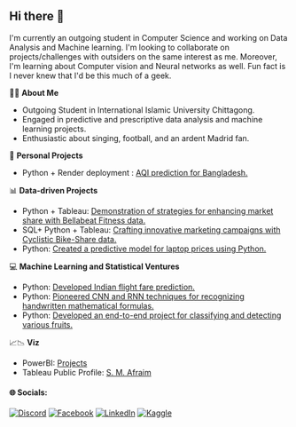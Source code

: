 ## Hi there 👋

<!--
**Shikamaru77/Shikamaru77** is a ✨ _special_ ✨ repository because its `README.md` (this file) appears on your GitHub profile.

Here are some ideas to get you started:

- 🔭 I’m currently working on ...
- 🌱 I’m currently learning ...
- 👯 I’m looking to collaborate on ...
- 🤔 I’m looking for help with ...
- 💬 Ask me about ...
- 📫 How to reach me: ...
- 😄 Pronouns: ...
- ⚡ Fun fact: ...
-->

I'm currently an outgoing student in Computer Science and working on Data Analysis and Machine learning. I'm looking to collaborate on projects/challenges with outsiders on the same interest as me. Moreover, I'm learning about Computer vision and Neural networks as well. Fun fact is I never knew that I'd be this much of a geek.

👩‍🎓 **About Me**
- Outgoing Student in International Islamic University Chittagong.
- Engaged in predictive and prescriptive data analysis and machine learning projects.
- Enthusiastic about singing, football, and an ardent Madrid fan.

🌟 **Personal Projects**
- Python + Render deployment : [AQI prediction for Bangladesh.](https://github.com/Shikamaru77/BD_AQI)

📊 **Data-driven Projects**
- Python + Tableau: [Demonstration of strategies for enhancing market share with Bellabeat Fitness data.](https://github.com/Shikamaru77/Data-Analytics-Bellabeat-Case-Study/blob/main/Case%20Study%20-%20Bellabeat/.ipynb_checkpoints/Case%20Study%20-%20Bellabeat-checkpoint.ipynb)
- SQL+ Python + Tableau: [Crafting innovative marketing campaigns with Cyclistic Bike-Share data.](https://github.com/Shikamaru77/Google-Data-Analytics-Case-Study-Cyclistic-Bike-share)
- Python: [Created a predictive model for laptop prices using Python.](https://github.com/Shikamaru77/ML_models/blob/main/ML_projects/Laptop%20price%20prediction.ipynb)

💻 **Machine Learning and Statistical Ventures**
- Python: [Developed Indian flight fare prediction.](https://github.com/Shikamaru77/Flights-fare-prediction)
- Python: [Pioneered CNN and RNN techniques for recognizing handwritten mathematical formulas.](https://github.com/Shikamaru77/Neural-Network/tree/main/Mathematical%20formulas%20recognition)
- Python: [Developed an end-to-end project for classifying and detecting various fruits.](https://github.com/Shikamaru77/Fruits-Classification-and-Detection)

📈📉 **Viz**
- PowerBI: [Projects](https://github.com/Shikamaru77/Visualizations/tree/main/PowerBI)
- Tableau Public Profile: [S. M. Afraim](https://public.tableau.com/app/profile/syed.mohammad.afraim)
 


#### 🌐 Socials:
[![Discord](https://img.shields.io/badge/Discord-%237289DA.svg?logo=discord&logoColor=white)](https://discord.gg/https://discord.gg/eU4eB4AtPr) [![Facebook](https://img.shields.io/badge/Facebook-%231877F2.svg?logo=Facebook&logoColor=white)](https://facebook.com/Afraim.bs) [![LinkedIn](https://img.shields.io/badge/LinkedIn-%230077B5.svg?logo=linkedin&logoColor=white)](https://linkedin.com/in/syed-mohammad-afraim-096721234) [![Kaggle](https://img.shields.io/badge/Kaggle-0095D5?&style=for-the-badge&logo=kaggle&logoColor=white)](https://www.kaggle.com/syedmohammadafraim2)




